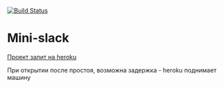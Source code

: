 

[![Build Status](https://travis-ci.org/mixassio/project-lvl4-s367.svg?branch=master)](https://travis-ci.org/mixassio/project-lvl4-s367)

# Mini-slack

[Проект залит на heroku](https://tranquil-dawn-29981.herokuapp.com/)

При открытии после простоя, возможна задержка - heroku поднимает машину
